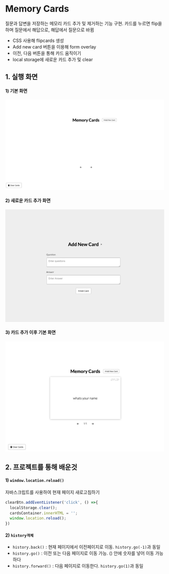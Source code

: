 # Memory Cards

질문과 답변을 저장하는 메모리 카드 추가 및 제거하는 기능 구현. 카드를 누르면 flip을 하며 질문에서 해답으로, 해답에서 질문으로 바뀜

* CSS 사용해 flipcards 생성
* Add new card 버튼을 이용해 form overlay
* 이전, 다음 버튼을 통해 카드 움직이기
* local storage에 새로운 카드 추가 및 clear



## 1. 실행 화면

#### 1) 기본 화면

<img src="https://github.com/jin0106/20-Web-projects-by-Vanilla-JS/raw/master/14.%20Memory%20Cards/readme.assets/image-20211226212302874.png"/>



#### 2) 새로운 카드 추가 화면

<img src="https://github.com/jin0106/20-Web-projects-by-Vanilla-JS/raw/master/14.%20Memory%20Cards/readme.assets/image-20211226212151192.png"/>





#### 3) 카드 추가 이후 기본 화면

<img src="https://github.com/jin0106/20-Web-projects-by-Vanilla-JS/raw/master/14.%20Memory%20Cards/readme.assets/image-20211226211937846.png"/>



## 2. 프로젝트를 통해 배운것

#### 1) `window.location.reload()`

자바스크립트를 사용하여 현재 페이지 새로고침하기

```javascript
clearBtn.addEventListener('click', () =>{
  localStorage.clear();
  cardsContainer.innerHTML = '';
  window.location.reload();
})
```



#### 2) `history객체`

* `history.back()` : 현재 페이지에서 이전페이지로 이동. `history.go(-1)`과 동일
* `history.go()` : 이전 또는 다음 페이지로 이동 가능. () 안에 숫자를 넣어 이동 가능 하다
* `history.forward()` : 다음 페이지로 이동한다. `history.go(1)`과 동일
